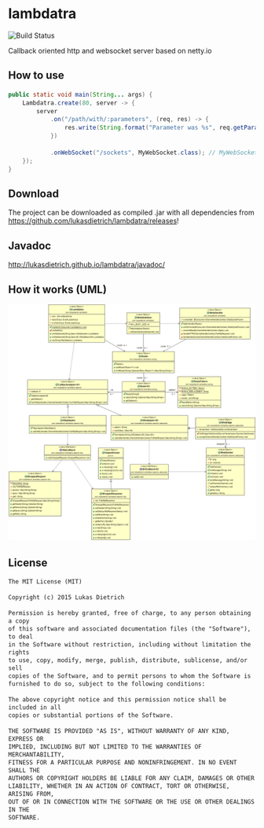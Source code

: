 # lambdatra
![Build Status](http://ci.lukd.me/lukasdietrich/lambdatra/badge?branch=master)

Callback oriented http and websocket server based on netty.io

## How to use

```java
public static void main(String... args) {
    Lambdatra.create(80, server -> {
        server
            .on("/path/with/:parameters", (req, res) -> {
                res.write(String.format("Parameter was %s", req.getParam("parameters").get()));
            })
			
		    .onWebSocket("/sockets", MyWebSocket.class); // MyWebSocket has to extend WebSocket
	});
}
```

## Download

The project can be downloaded as compiled .jar with all dependencies
from <https://github.com/lukasdietrich/lambdatra/releases>!

## Javadoc

<http://lukasdietrich.github.io/lambdatra/javadoc/>

## How it works (UML)

![](https://raw.githubusercontent.com/lukasdietrich/lambdatra/master/classes.png)

## License

```plain
The MIT License (MIT)

Copyright (c) 2015 Lukas Dietrich

Permission is hereby granted, free of charge, to any person obtaining a copy
of this software and associated documentation files (the "Software"), to deal
in the Software without restriction, including without limitation the rights
to use, copy, modify, merge, publish, distribute, sublicense, and/or sell
copies of the Software, and to permit persons to whom the Software is
furnished to do so, subject to the following conditions:

The above copyright notice and this permission notice shall be included in all
copies or substantial portions of the Software.

THE SOFTWARE IS PROVIDED "AS IS", WITHOUT WARRANTY OF ANY KIND, EXPRESS OR
IMPLIED, INCLUDING BUT NOT LIMITED TO THE WARRANTIES OF MERCHANTABILITY,
FITNESS FOR A PARTICULAR PURPOSE AND NONINFRINGEMENT. IN NO EVENT SHALL THE
AUTHORS OR COPYRIGHT HOLDERS BE LIABLE FOR ANY CLAIM, DAMAGES OR OTHER
LIABILITY, WHETHER IN AN ACTION OF CONTRACT, TORT OR OTHERWISE, ARISING FROM,
OUT OF OR IN CONNECTION WITH THE SOFTWARE OR THE USE OR OTHER DEALINGS IN THE
SOFTWARE.
```
